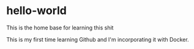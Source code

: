 # hello-world
This is the home base for learning this shit

This is my first time learning Github and I'm incorporating it with Docker.
